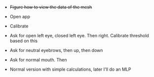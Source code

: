 - ~~Figure how to view the data of the mesh~~

- Open app
- Calibrate
- Ask for open left eye, closed left eye. Then right. Calibrate threshold based on this
- Ask for neutral eyebrows, then up, then down
- Ask for normal mouth. Then

- Normal version with simple calculations, later I'll do an MLP

